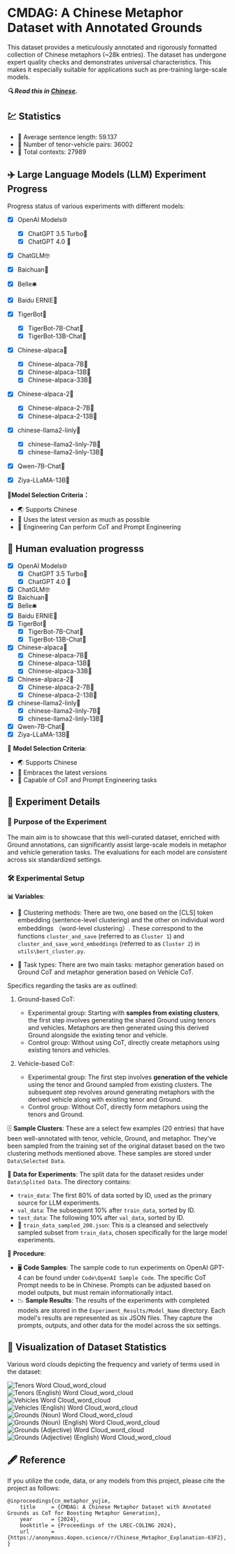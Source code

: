 # CMDAG: A Chinese Metaphor Dataset with Annotated Grounds

This dataset provides a meticulously annotated and rigorously formatted collection of Chinese metaphors (~28k entries). The dataset has undergone expert quality checks and demonstrates universal characteristics. This makes it especially suitable for applications such as pre-training large-scale models.

***🔍 Read this in [Chinese](README_trans.md).***


## 💹 Statistics

- 📏 Average sentence length: 59.137
- 🚀 Number of tenor-vehicle pairs: 36002
- 📄 Total contexts: 27989

## :airplane: Large Language Models (LLM) Experiment Progress

Progress status of various experiments with different models:

- [X] OpenAI Models🌐
  - [X] ChatGPT 3.5 Turbo🤖
  - [X] ChatGPT 4.0 🤖
- [X] ChatGLM🤓
- [X] Baichuan🌊
- [X] Belle🛎️
- [X] Baidu ERNIE🦅
- [X] TigerBot🐅
  - [X] TigerBot-7B-Chat🐾
  - [X] TigerBot-13B-Chat🐾
- [X] Chinese-alpaca🦙
  - [X] Chinese-alpaca-7B🏮
  - [X] Chinese-alpaca-13B🏮
  - [X] Chinese-alpaca-33B🏮
- [X] Chinese-alpaca-2🦙
  - [X] Chinese-alpaca-2-7B🎏
  - [X] Chinese-alpaca-2-13B🎏
- [X] chinese-llama2-linly🦙
  - [X] chinese-llama2-linly-7B🍃
  - [X] chinese-llama2-linly-13B🍃
- [X] Qwen-7B-Chat🌟
- [X] Ziya-LLaMA-13B🌌


💼**Model Selection Criteria：**
- 🌏 Supports Chinese
- 🔄 Uses the latest version as much as possible
- 🧪 Engineering Can perform CoT and Prompt Engineering

## 📜  Human evaluation progresss

- [X] OpenAI Models🌐
  - [X] ChatGPT 3.5 Turbo🤖
  - [X] ChatGPT 4.0 🤖
- [X] ChatGLM🤓
- [X] Baichuan🌊
- [X] Belle🛎️
- [X] Baidu ERNIE🦅
- [X] TigerBot🐅
  - [X] TigerBot-7B-Chat🐾
  - [X] TigerBot-13B-Chat🐾
- [X] Chinese-alpaca🦙
  - [X] Chinese-alpaca-7B🏮
  - [X] Chinese-alpaca-13B🏮
  - [X] Chinese-alpaca-33B🏮
- [X] Chinese-alpaca-2🦙
  - [X] Chinese-alpaca-2-7B🎏
  - [X] Chinese-alpaca-2-13B🎏
- [X] chinese-llama2-linly🦙
  - [X] chinese-llama2-linly-7B🍃
  - [X] chinese-llama2-linly-13B🍃
- [X] Qwen-7B-Chat🌟
- [X] Ziya-LLaMA-13B🌌

💼 **Model Selection Criteria**:
- 🌏 Supports Chinese
- 🔄 Embraces the latest versions
- 🧪 Capable of CoT and Prompt Engineering tasks

## 📖 Experiment Details

### 🎯 Purpose of the Experiment

The main aim is to showcase that this well-curated dataset, enriched with Ground annotations, can significantly assist large-scale models in metaphor and vehicle generation tasks. The evaluations for each model are consistent across six standardized settings.

### 🛠️ Experimental Setup

**📊 Variables**:

- 📌 Clustering methods: There are two, one based on the [CLS] token embedding (sentence-level clustering) and the other on individual word embeddings （word-level clustering）. These correspond to the functions `cluster_and_save` (referred to as `Cluster 1`) and `cluster_and_save_word_embeddings` (referred to as `Cluster 2`) in `utils\bert_cluster.py`.

- 🎩 Task types: There are two main tasks: metaphor generation based on Ground CoT and metaphor generation based on Vehicle CoT.

Specifics regarding the tasks are as outlined:

1. Ground-based CoT:
   - Experimental group: Starting with **samples from existing clusters**, the first step involves generating the shared Ground using tenors and vehicles. Metaphors are then generated using this derived Ground alongside the existing tenor and vehicle.
   - Control group: Without using CoT, directly create metaphors using existing tenors and vehicles.

2. Vehicle-based CoT:
   - Experimental group: The first step involves **generation of the vehicle** using the tenor and Ground sampled from existing clusters. The subsequent step revolves around generating metaphors with the derived vehicle along with existing tenor and Ground.
   - Control group: Without CoT, directly form metaphors using the tenors and Ground.

🗄️ **Sample Clusters**: These are a select few examples (20 entries) that have been well-annotated with tenor, vehicle, Ground, and metaphor. They've been sampled from the training set of the original dataset based on the two clustering methods mentioned above. These samples are stored under `Data\Selected Data`.

🔎 **Data for Experiments**: The split data for the dataset resides under `Data\Splited Data`. The directory contains:

- `train_data`: The first 80% of data sorted by ID, used as the primary source for LLM experiments.
- `val_data`: The subsequent 10% after `train_data`, sorted by ID.
- `test_data`: The following 10% after `val_data`, sorted by ID.
- 📂 `train_data_sampled_200.json`: This is a cleansed and selectively sampled subset from `train_data`, chosen specifically for the large model experiments.

📜 **Procedure**:
- 🖥️ **Code Samples**: The sample code to run experiments on OpenAI GPT-4 can be found under `Code\OpenAI Sample Code`. The specific CoT Prompt needs to be in Chinese. Prompts can be adjusted based on model outputs, but must remain informationally intact.
- 📉 **Sample Results**: The results of the experiments with completed models are stored in the `Experiment_Results/Model_Name` directory. Each model's results are represented as six JSON files. They capture the prompts, outputs, and other data for the model across the six settings.

## :sunrise: Visualization of Dataset Statistics

Various word clouds depicting the frequency and variety of terms used in the dataset:

![Tenors Word Cloud_word_cloud](Visualization/Tenors%20Word%20Cloud_word_cloud.png)
![Tenors (English) Word Cloud_word_cloud](Visualization/Tenors%20(English)%20Word%20Cloud_word_cloud.png)
![Vehicles Word Cloud_word_cloud](Visualization/Vehicles%20Word%20Cloud_word_cloud.png)
![Vehicles (English) Word Cloud_word_cloud](Visualization/Vehicles%20(English)%20Word%20Cloud_word_cloud.png)
![Grounds (Noun) Word Cloud_word_cloud](Visualization/Grounds%20(Noun)%20Word%20Cloud_word_cloud.png)
![Grounds (Noun) (English) Word Cloud_word_cloud](Visualization/Grounds%20(Noun)%20(English)%20Word%20Cloud_word_cloud.png)
![Grounds (Adjective) Word Cloud_word_cloud](Visualization/Grounds%20(Adjective)%20Word%20Cloud_word_cloud.png)
![Grounds (Adjective) (English) Word Cloud_word_cloud](Visualization/Grounds%20(Adjective)%20(English)%20Word%20Cloud_word_cloud.png)


## 🖋️ Reference

If you utilize the code, data, or any models from this project, please cite the project as follows:
```
@inproceedings{cn_metaphor_yujie,
    title     = {CMDAG: A Chinese Metaphor Dataset with Annotated Grounds as CoT for Boosting Metaphor Generation},
    year      = {2024},
    booktitle = {Proceedings of the LREC-COLING 2024},
    url       = {https://anonymous.4open.science/r/Chinese_Metaphor_Explanation-63F2},
}
```

